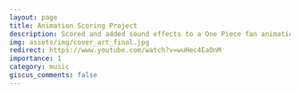 ```yaml
---
layout: page
title: Animation Scoring Project 
description: Scored and added sound effects to a One Piece fan animation
img: assets/img/cover_art_final.jpg
redirect: https://www.youtube.com/watch?v=wuHec4EaOnM
importance: 1
category: music
giscus_comments: false
---
```


